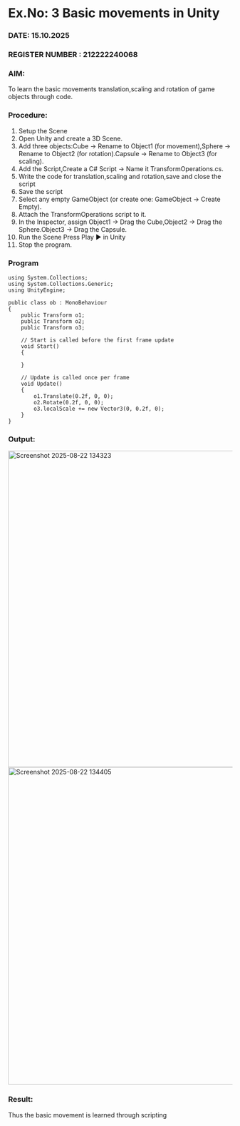 # Ex.No: 3  Basic movements in Unity 
### DATE: 15.10.2025                                                                         
### REGISTER NUMBER : 212222240068
### AIM: 
 To learn the basic movements translation,scaling and rotation of game objects through code.
### Procedure:
1. Setup the Scene
2. Open Unity and create a 3D Scene.
3. Add three objects:Cube → Rename to Object1 (for movement),Sphere → Rename to Object2 (for rotation).Capsule → Rename to Object3 (for scaling).
4. Add the Script,Create a C# Script → Name it TransformOperations.cs.
5. Write the code for translation,scaling and rotation,save and close the script
6. Save the script
7. Select any empty GameObject (or create one: GameObject → Create Empty).
8. Attach the TransformOperations script to it.
9. In the Inspector, assign Object1 → Drag the Cube,Object2 → Drag the Sphere.Object3 → Drag the Capsule.
10. Run the Scene Press Play ▶️ in Unity
11. Stop the program.
### Program 
```
using System.Collections;
using System.Collections.Generic;
using UnityEngine;

public class ob : MonoBehaviour
{
    public Transform o1;
    public Transform o2;
    public Transform o3;

    // Start is called before the first frame update
    void Start()
    {
        
    }

    // Update is called once per frame
    void Update()
    {
        o1.Translate(0.2f, 0, 0);
        o2.Rotate(0.2f, 0, 0);
        o3.localScale += new Vector3(0, 0.2f, 0);
    }
}
```
### Output:

<img width="1393" height="710" alt="Screenshot 2025-08-22 134323" src="https://github.com/user-attachments/assets/26cf402b-45b1-48d5-8229-7ca6bbeae1bd" />

<img width="1335" height="712" alt="Screenshot 2025-08-22 134405" src="https://github.com/user-attachments/assets/e7fcc524-1a68-48c9-b1dc-dacc455a420e" />






### Result:
Thus the basic movement is learned through scripting


